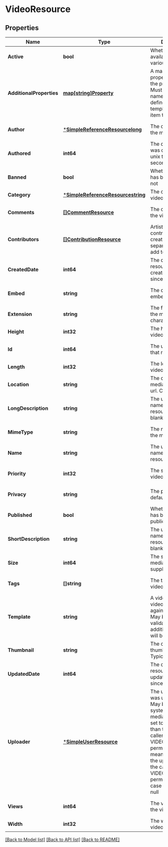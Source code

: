 # VideoResource

## Properties
Name | Type | Description | Notes
------------ | ------------- | ------------- | -------------
**Active** | **bool** | Whether the video is available, based on various factors | [optional] [default to null]
**AdditionalProperties** | [**map[string]Property**](Property.md) | A map of additional properties, keyed on the property name.  Must match the names and types defined in the template for this item type | [optional] [default to null]
**Author** | [***SimpleReferenceResourcelong**](SimpleReferenceResource«long».md) | The original artist of the media | [optional] [default to null]
**Authored** | **int64** | The date the media was created as a unix timestamp in seconds | [optional] [default to null]
**Banned** | **bool** | Whether the video has been banned or not | [optional] [default to null]
**Category** | [***SimpleReferenceResourcestring**](SimpleReferenceResource«string».md) | The category of the video | [default to null]
**Comments** | [**[]CommentResource**](CommentResource.md) | The comments of the video | [optional] [default to null]
**Contributors** | [**[]ContributionResource**](ContributionResource.md) | Artists that contributed to the creation. See separate endpoint to add to list | [optional] [default to null]
**CreatedDate** | **int64** | The date/time this resource was created in seconds since unix epoch | [optional] [default to null]
**Embed** | **string** | The country of an embedable version | [optional] [default to null]
**Extension** | **string** | The file extension of the media file. 1-5 characters | [default to null]
**Height** | **int32** | The height of the video in px | [default to null]
**Id** | **int64** | The unique ID for that resource | [optional] [default to null]
**Length** | **int32** | The length of the video in seconds | [default to null]
**Location** | **string** | The country of the media. Typically a url. Cannot be blank | [default to null]
**LongDescription** | **string** | The user friendly name of that resource. Defaults to blank string | [optional] [default to null]
**MimeType** | **string** | The mime-type of the media | [optional] [default to null]
**Name** | **string** | The user friendly name of that resource | [default to null]
**Priority** | **int32** | The sort order of the video. default: 100 | [optional] [default to null]
**Privacy** | **string** | The privacy setting. default: private | [optional] [default to null]
**Published** | **bool** | Whether the video has been made public. Default true | [optional] [default to null]
**ShortDescription** | **string** | The user friendly name of that resource. Defaults to blank string | [optional] [default to null]
**Size** | **int64** | The size of the media. Minimum 0 if supplied | [optional] [default to null]
**Tags** | **[]string** | The tags for the video | [optional] [default to null]
**Template** | **string** | A video template this video is validated against (private). May be null and no validation of additional_properties will be done | [optional] [default to null]
**Thumbnail** | **string** | The country of a thumbnail version. Typically a url | [optional] [default to null]
**UpdatedDate** | **int64** | The date/time this resource was last updated in seconds since unix epoch | [optional] [default to null]
**Uploader** | [***SimpleUserResource**](SimpleUserResource.md) | The user the media was uploaded by. May be null for system uploaded media. May only be set to a user other than the current caller if VIDEOS_ADMIN permission. Null will mean the caller is the uploader unless the caller has VIDEOS_ADMIN permission, in which case it will be set to null | [optional] [default to null]
**Views** | **int64** | The view count of the video | [optional] [default to null]
**Width** | **int32** | The width of the video in px | [default to null]

[[Back to Model list]](../README.md#documentation-for-models) [[Back to API list]](../README.md#documentation-for-api-endpoints) [[Back to README]](../README.md)


